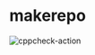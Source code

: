 # makerepo
![cppcheck-action](https://github.com/vijaymksv/makerepo/workflows/cppcheck-action/badge.svg)
